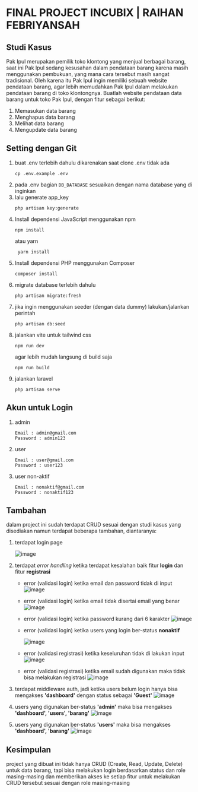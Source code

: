 # FINAL PROJECT INCUBIX | RAIHAN FEBRIYANSAH
## Studi Kasus
Pak Ipul merupakan pemilik toko klontong yang menjual berbagai barang, saat ini Pak Ipul sedang kesusahan dalam pendataan barang karena masih menggunakan pembukuan, yang mana cara tersebut masih sangat tradisional. Oleh karena itu Pak Ipul ingin memiliki sebuah website pendataan barang, agar lebih memudahkan Pak Ipul dalam melakukan pendataan barang di toko klontongnya. Buatlah website pendataan data barang untuk toko Pak Ipul, dengan fitur sebagai berikut:
1. Memasukan data barang
2. Menghapus data barang
3. Melihat data barang
4. Mengupdate data barang

## Setting dengan Git
1. buat .env terlebih dahulu dikarenakan saat clone .env tidak ada
   ```
   cp .env.example .env
   ```
2. pada .env bagian `DB_DATABASE` sesuaikan dengan nama database yang di inginkan
3. lalu generate app_key
   ```
   php artisan key:generate
   ```
4. Install dependensi JavaScript menggunakan npm
   ```
   npm install
   ```
   atau yarn
   ```
    yarn install
   ```
5. Install dependensi PHP menggunakan Composer
   ```
   composer install
   ```
6. migrate database terlebih dahulu
   ```
   php artisan migrate:fresh
   ```
7. jika ingin menggunakan seeder (dengan data dummy) lakukan/jalankan perintah
   ```
   php artisan db:seed
   ```
8. jalankan vite untuk tailwind css
   ```
   npm run dev
   ```
   agar lebih mudah langsung di build saja
   ```
   npm run build
   ```
10. jalankan laravel
    ```
    php artisan serve
    ```
## Akun untuk Login
1. admin
   ```
   Email : admin@gmail.com
   Password : admin123
   ```
2. user
   ```
   Email : user@gmail.com
   Password : user123
   ```
3. user non-aktif
   ```
   Email : nonaktif@gmail.com
   Password : nonaktif123
   ```
## Tambahan
dalam project ini sudah terdapat CRUD sesuai dengan studi kasus yang disediakan namun terdapat beberapa tambahan, diantaranya: 
1. terdapat login page

   ![image](https://github.com/Reeansa/toko-kelontong/assets/92510276/a130df5d-8d04-4d70-9d44-e07e59752d2c)
2. terdapat _error handling_ ketika terdapat kesalahan baik fitur **login** dan fitur **registrasi**
   * error (validasi login) ketika email dan password tidak di input
     ![image](https://github.com/Reeansa/toko-kelontong/assets/92510276/eb12931f-a376-46a5-9593-6d5123b00747)
   * error (validasi login) ketika email tidak disertai email yang benar
     ![image](https://github.com/Reeansa/toko-kelontong/assets/92510276/f820d6db-3b78-4e5e-93c9-ee1df0da712d)
   * error (validasi login) ketika password kurang dari 6 karakter
     ![image](https://github.com/Reeansa/toko-kelontong/assets/92510276/eddda8f4-d589-42b0-9912-23b8e4111dd2)
   * error (validasi login) ketika users yang login ber-status **nonaktif**
  
     ![image](https://github.com/Reeansa/toko-kelontong/assets/92510276/6c2ca994-52c2-40c1-9fa8-0d4f771516c8)
   * error (validasi registrasi) ketika keseluruhan tidak di lakukan input
     ![image](https://github.com/Reeansa/toko-kelontong/assets/92510276/7125b11a-dd53-4a88-99bf-96bea4642d44)
    * error (validasi registrasi) ketika email sudah digunakan maka tidak bisa melakukan registrasi
      ![image](https://github.com/Reeansa/toko-kelontong/assets/92510276/fc4e6e7e-83a0-47f4-991f-0c3a795e4737)
3. terdapat middleware auth, jadi ketika users belum login hanya bisa mengakses **'dashboard'** dengan status sebagai **'Guest'**
   ![image](https://github.com/Reeansa/toko-kelontong/assets/92510276/fe52accc-de98-49e8-8112-8a143a862d53)
4. users yang digunakan ber-status **'admin'** maka bisa mengakses **'dashboard', 'users', 'barang'**
   ![image](https://github.com/Reeansa/toko-kelontong/assets/92510276/b9314078-2411-423d-b97a-056d783ffc98)
5. users yang digunakan ber-status **'users'** maka bisa mengakses **'dashboard', 'barang'**
   ![image](https://github.com/Reeansa/toko-kelontong/assets/92510276/da696dee-aa5c-4d93-a044-7b102d194421)

## Kesimpulan
project yang dibuat ini tidak hanya CRUD (Create, Read, Update, Delete) untuk data barang, tapi bisa melakukan login berdasarkan status dan role masing-masing dan memberikan akses ke setiap fitur untuk melakukan CRUD tersebut sesuai dengan role masing-masing
